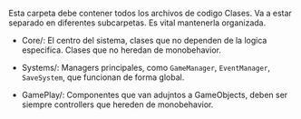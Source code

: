 Esta carpeta debe contener todos los archivos de codigo Clases. Va a estar separado en diferentes subcarpetas. Es vital mantenerla organizada.

- Core/: El centro del sistema, clases que no dependen de la logica especifica. Clases que no heredan de monobehavior.

- Systems/: Managers principales, como `GameManager`, `EventManager`, `SaveSystem`, que funcionan de forma global.

- GamePlay/: Componentes que van adujntos a GameObjects, deben ser siempre controllers que hereden de monobehavior.